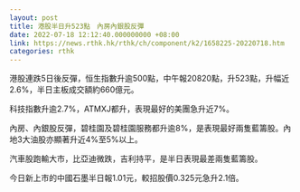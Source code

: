 ```yaml
---
layout: post
title: 港股半日升523點　內房內銀股反彈
date: 2022-07-18 12:12:40.000000000 +08:00
link: https://news.rthk.hk/rthk/ch/component/k2/1658225-20220718.htm
categories: rthk
---
```


港股連跌5日後反彈，恒生指數升逾500點，中午報20820點，升523點，升幅近2.6%，半日主板成交額約660億元。

科技指數升逾2.7%，ATMXJ都升，表現最好的美團急升近7%。

內房、內銀股反彈，碧桂園及碧桂園服務都升逾8%，是表現最好兩隻藍籌股。內地3大油股亦顯著升近4%至5%以上。

汽車股跑輸大市，比亞迪微跌，吉利持平，是半日表現最差兩隻藍籌股。

今日新上市的中國石墨半日報1.01元，較招股價0.325元急升2.1倍。
